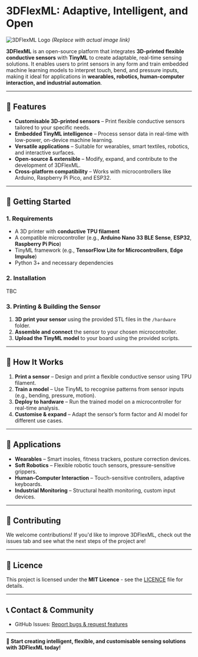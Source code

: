 # 3DFlexML: Adaptive, Intelligent, and Open

![3DFlexML Logo](https://your-image-url.com) *(Replace with actual image link)*

**3DFlexML** is an open-source platform that integrates **3D-printed flexible conductive sensors** with **TinyML** to create adaptable, real-time sensing solutions. It enables users to print sensors in any form and train embedded machine learning models to interpret touch, bend, and pressure inputs, making it ideal for applications in **wearables, robotics, human-computer interaction, and industrial automation**.

---

## 🚀 Features

- **Customisable 3D-printed sensors** – Print flexible conductive sensors tailored to your specific needs.
- **Embedded TinyML intelligence** – Process sensor data in real-time with low-power, on-device machine learning.
- **Versatile applications** – Suitable for wearables, smart textiles, robotics, and interactive surfaces.
- **Open-source & extensible** – Modify, expand, and contribute to the development of 3DFlexML.
- **Cross-platform compatibility** – Works with microcontrollers like Arduino, Raspberry Pi Pico, and ESP32.

---

## 🔧 Getting Started

### 1. Requirements
- A 3D printer with **conductive TPU filament**
- A compatible microcontroller (e.g., **Arduino Nano 33 BLE Sense**, **ESP32**, **Raspberry Pi Pico**)
- TinyML framework (e.g., **TensorFlow Lite for Microcontrollers**, **Edge Impulse**)
- Python 3+ and necessary dependencies

### 2. Installation
TBC
<!--
```bash
# Clone the repository
git clone https://github.com/yourusername/3DFlexML.git
cd 3DFlexML

# Install dependencies
pip install -r requirements.txt
```
-->
### 3. Printing & Building the Sensor
1. **3D print your sensor** using the provided STL files in the `/hardware` folder.
2. **Assemble and connect** the sensor to your chosen microcontroller.
3. **Upload the TinyML model** to your board using the provided scripts.

---

## 🧠 How It Works
1. **Print a sensor** – Design and print a flexible conductive sensor using TPU filament.
2. **Train a model** – Use TinyML to recognise patterns from sensor inputs (e.g., bending, pressure, motion).
3. **Deploy to hardware** – Run the trained model on a microcontroller for real-time analysis.
4. **Customise & expand** – Adapt the sensor’s form factor and AI model for different use cases.

---

## 🎯 Applications
- **Wearables** – Smart insoles, fitness trackers, posture correction devices.
- **Soft Robotics** – Flexible robotic touch sensors, pressure-sensitive grippers.
- **Human-Computer Interaction** – Touch-sensitive controllers, adaptive keyboards.
- **Industrial Monitoring** – Structural health monitoring, custom input devices.

---

## 🤝 Contributing
We welcome contributions! If you'd like to improve 3DFlexML, check out the issues tab and see what the next steps of the project are!

<!--
follow these steps:
1. **Fork the repository**
2. **Create a new branch** (`git checkout -b feature-branch`)
3. **Commit your changes** (`git commit -m "Add new feature"`)
4. **Push to GitHub** (`git push origin feature-branch`)
5. **Create a pull request**
-->
---

## 📜 Licence
This project is licensed under the **MIT Licence** - see the [LICENCE](LICENCE) file for details.

---

## 📞 Contact & Community
- GitHub Issues: [Report bugs & request features](https://github.com/yourusername/3DFlexML/issues)


---

**🚀 Start creating intelligent, flexible, and customisable sensing solutions with 3DFlexML today!**

